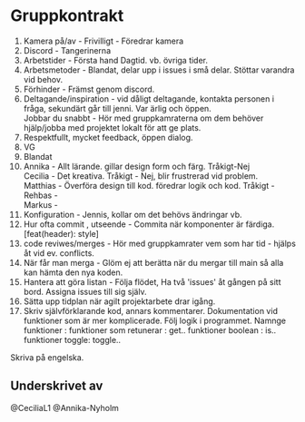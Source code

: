 
# Gruppkontrakt

1. Kamera på/av - Frivilligt - Föredrar kamera
2. Discord - Tangerinerna
3. Arbetstider - Första hand Dagtid. vb. övriga tider.
4. Arbetsmetoder - Blandat, delar upp i issues i små delar. Stöttar varandra vid behov.
5. Förhinder - Främst genom discord.
6. Deltagande/inspiration - vid dåligt deltagande, kontakta personen i fråga, sekundärt går till jenni. 
   Var ärlig och öppen.    
   Jobbar du snabbt - Hör med gruppkamraterna om dem behöver hjälp/jobba med projektet lokalt för att ge plats.   
7. Respektfullt, mycket feedback, öppen dialog.
8. VG   
9. Blandat  
10. Annika - Allt lärande. gillar design form och färg.  Tråkigt-Nej    
    Cecilia - Det kreativa.  Tråkigt - Nej, blir frustrerad vid problem.    
    Matthias - Överföra design till kod. föredrar logik och kod. Tråkigt -  
    Rehbas -    
    Markus -    
11. Konfiguration - Jennis, kollar om det behövs ändringar vb.  
12. Hur ofta commit , utseende - Commita när komponenter är färdiga. 
    [feat(header): style]   
13. code reviwes/merges - Hör med gruppkamrater vem som har tid - hjälps åt vid ev. conflicts.   
14. När får man merga - Glöm ej att berätta när du mergar till main så alla kan hämta den nya koden.  
15. Hantera att göra listan - Följa flödet, Ha två 'issues' åt gången på sitt bord. Assigna issues till sig själv.    
16. Sätta upp tidplan när agilt projektarbete drar igång. 
17. Skriv självförklarande kod, annars kommentarer.
    Dokumentation vid funktioner som är mer komplicerade. 
    Följ logik i programmet. 
    Namnge funktioner : 
    funktioner som retunerar : get..
    funktioner boolean : is..
    funktioner toggle: toggle..

  Skriva på engelska. 

## Underskrivet av
@CeciliaL1
@Annika-Nyholm



